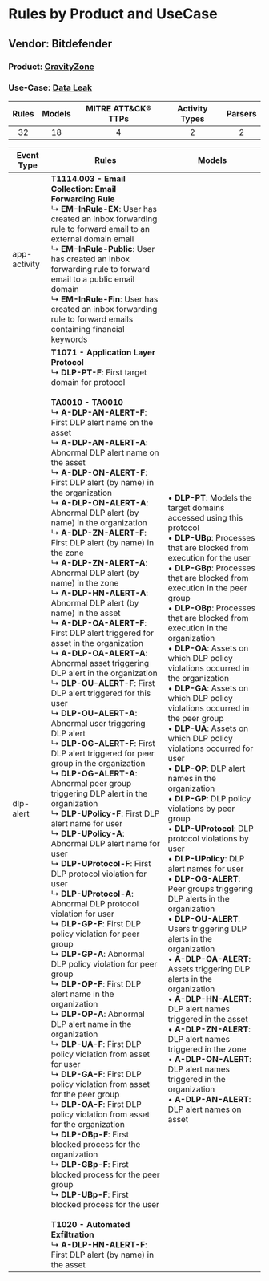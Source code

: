 Rules by Product and UseCase
============================
Vendor: Bitdefender
-------------------
### Product: [GravityZone](../ds_bitdefender_gravityzone.md)
### Use-Case: [Data Leak](../../../../UseCases/uc_data_leak.md)

| Rules | Models | MITRE ATT&CK® TTPs | Activity Types | Parsers |
|:-----:|:------:|:------------------:|:--------------:|:-------:|
|  32   |   18   |         4          |       2        |    2    |

| Event Type   | Rules    | Models    |
| ---- | ---- | ---- |
| app-activity | <b>T1114.003 - Email Collection: Email Forwarding Rule</b><br> ↳ <b>EM-InRule-EX</b>: User has created an inbox forwarding rule to forward email to an external domain email<br> ↳ <b>EM-InRule-Public</b>: User has created an inbox forwarding rule to forward email to a public email domain<br> ↳ <b>EM-InRule-Fin</b>: User has created an inbox forwarding rule to forward emails containing financial keywords    |    |
| dlp-alert    | <b>T1071 - Application Layer Protocol</b><br> ↳ <b>DLP-PT-F</b>: First target domain for protocol<br><br><b>TA0010 - TA0010</b><br> ↳ <b>A-DLP-AN-ALERT-F</b>: First DLP alert name on the asset<br> ↳ <b>A-DLP-AN-ALERT-A</b>: Abnormal DLP alert name on the asset<br> ↳ <b>A-DLP-ON-ALERT-F</b>: First DLP alert (by name) in the organization<br> ↳ <b>A-DLP-ON-ALERT-A</b>: Abnormal DLP alert (by name) in the organization<br> ↳ <b>A-DLP-ZN-ALERT-F</b>: First DLP alert (by name) in the zone<br> ↳ <b>A-DLP-ZN-ALERT-A</b>: Abnormal DLP alert (by name) in the zone<br> ↳ <b>A-DLP-HN-ALERT-A</b>: Abnormal DLP alert (by name) in the asset<br> ↳ <b>A-DLP-OA-ALERT-F</b>: First DLP alert triggered for asset in the organization<br> ↳ <b>A-DLP-OA-ALERT-A</b>: Abnormal asset triggering DLP alert in the organization<br> ↳ <b>DLP-OU-ALERT-F</b>: First DLP alert triggered for this user<br> ↳ <b>DLP-OU-ALERT-A</b>: Abnormal user triggering DLP alert<br> ↳ <b>DLP-OG-ALERT-F</b>: First DLP alert triggered for peer group in the organization<br> ↳ <b>DLP-OG-ALERT-A</b>: Abnormal peer group triggering DLP alert in the organization<br> ↳ <b>DLP-UPolicy-F</b>: First DLP alert name for user<br> ↳ <b>DLP-UPolicy-A</b>: Abnormal DLP alert name for user<br> ↳ <b>DLP-UProtocol-F</b>: First DLP protocol violation for user<br> ↳ <b>DLP-UProtocol-A</b>: Abnormal DLP protocol violation for user<br> ↳ <b>DLP-GP-F</b>: First DLP policy violation for peer group<br> ↳ <b>DLP-GP-A</b>: Abnormal DLP policy violation for peer group<br> ↳ <b>DLP-OP-F</b>: First DLP alert name in the organization<br> ↳ <b>DLP-OP-A</b>: Abnormal DLP alert name in the organization<br> ↳ <b>DLP-UA-F</b>: First DLP policy violation from asset for user<br> ↳ <b>DLP-GA-F</b>: First DLP policy violation from asset for the peer group<br> ↳ <b>DLP-OA-F</b>: First DLP policy violation from asset for the organization<br> ↳ <b>DLP-OBp-F</b>: First blocked process for the organization<br> ↳ <b>DLP-GBp-F</b>: First blocked process for the peer group<br> ↳ <b>DLP-UBp-F</b>: First blocked process for the user<br><br><b>T1020 - Automated Exfiltration</b><br> ↳ <b>A-DLP-HN-ALERT-F</b>: First DLP alert (by name) in the asset |  • <b>DLP-PT</b>: Models the target domains accessed using this protocol<br> • <b>DLP-UBp</b>: Processes that are blocked from execution for the user<br> • <b>DLP-GBp</b>: Processes that are blocked from execution in the peer group<br> • <b>DLP-OBp</b>: Processes that are blocked from execution in the organization<br> • <b>DLP-OA</b>: Assets on which DLP policy violations occurred in the organization<br> • <b>DLP-GA</b>: Assets on which DLP policy violations occurred in the peer group<br> • <b>DLP-UA</b>: Assets on which DLP policy violations occurred for user<br> • <b>DLP-OP</b>: DLP alert names in the organization<br> • <b>DLP-GP</b>: DLP policy violations by peer group<br> • <b>DLP-UProtocol</b>: DLP protocol violations by user<br> • <b>DLP-UPolicy</b>: DLP alert names for user<br> • <b>DLP-OG-ALERT</b>: Peer groups triggering DLP alerts in the organization<br> • <b>DLP-OU-ALERT</b>: Users triggering DLP alerts in the organization<br> • <b>A-DLP-OA-ALERT</b>: Assets triggering DLP alerts in the organization<br> • <b>A-DLP-HN-ALERT</b>: DLP alert names triggered in the asset<br> • <b>A-DLP-ZN-ALERT</b>: DLP alert names triggered in the zone<br> • <b>A-DLP-ON-ALERT</b>: DLP alert names triggered in the organization<br> • <b>A-DLP-AN-ALERT</b>: DLP alert names on asset |